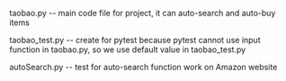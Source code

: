 taobao.py -- main code file for project, it can auto-search and auto-buy items

taobao_test.py -- create for pytest because pytest cannot use input function in taobao.py, so we use default value in taobao_test.py

autoSearch.py -- test for auto-search function work on Amazon website  
